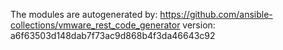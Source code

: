 The modules are autogenerated by:
https://github.com/ansible-collections/vmware_rest_code_generator
version: a6f63503d148dab7f73ac9d868b4f3da46643c92
